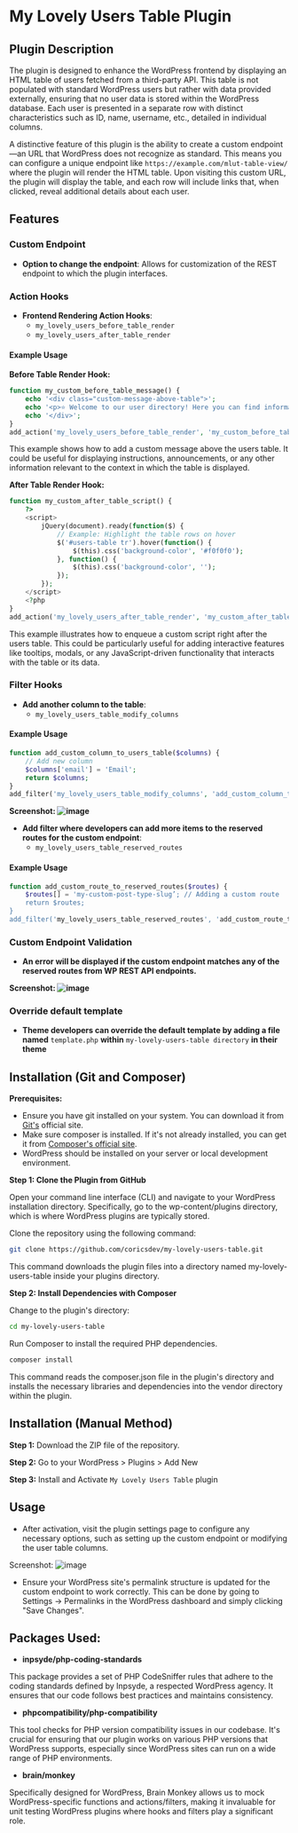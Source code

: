 # My Lovely Users Table Plugin

## Plugin Description
The plugin is designed to enhance the WordPress frontend by displaying an HTML table of users fetched from a third-party API. This table is not populated with standard WordPress users but rather with data provided externally, ensuring that no user data is stored within the WordPress database. Each user is presented in a separate row with distinct characteristics such as ID, name, username, etc., detailed in individual columns.

A distinctive feature of this plugin is the ability to create a custom endpoint—an URL that WordPress does not recognize as standard. This means you can configure a unique endpoint like `https://example.com/mlut-table-view/` where the plugin will render the HTML table. Upon visiting this custom URL, the plugin will display the table, and each row will include links that, when clicked, reveal additional details about each user.

## Features

### Custom Endpoint
- **Option to change the endpoint**: Allows for customization of the REST endpoint to which the plugin interfaces.

### Action Hooks
- **Frontend Rendering Action Hooks**:
  - `my_lovely_users_before_table_render`
  - `my_lovely_users_after_table_render`

#### Example Usage

**Before Table Render Hook:**
```php
function my_custom_before_table_message() {
    echo '<div class="custom-message-above-table">';
    echo '<p>⭐ Welcome to our user directory! Here you can find information about all our members. ⭐</p>';
    echo '</div>';
}
add_action('my_lovely_users_before_table_render', 'my_custom_before_table_message');
```
This example shows how to add a custom message above the users table. It could be useful for displaying instructions, announcements, or any other information relevant to the context in which the table is displayed.

**After Table Render Hook:**
```php
function my_custom_after_table_script() {
    ?>
    <script>
        jQuery(document).ready(function($) {
            // Example: Highlight the table rows on hover
            $('#users-table tr').hover(function() {
                $(this).css('background-color', '#f0f0f0');
            }, function() {
                $(this).css('background-color', '');
            });
        });
    </script>
    <?php
}
add_action('my_lovely_users_after_table_render', 'my_custom_after_table_script');
```
This example illustrates how to enqueue a custom script right after the users table. This could be particularly useful for adding interactive features like tooltips, modals, or any JavaScript-driven functionality that interacts with the table or its data.

### Filter Hooks
- **Add another column to the table**:
  - `my_lovely_users_table_modify_columns`
#### Example Usage
```php
function add_custom_column_to_users_table($columns) {
    // Add new column
    $columns['email'] = 'Email';
    return $columns;
}
add_filter('my_lovely_users_table_modify_columns', 'add_custom_column_to_users_table');

```
**Screenshot: ![image](https://github.com/coricsdev/my-lovely-users-table/assets/83392299/cca1b31a-8122-41ba-8977-c29649a376b7)**

- **Add filter where developers can add more items to the reserved routes for the custom endpoint**:
  - `my_lovely_users_table_reserved_routes`
#### Example Usage
```php
function add_custom_route_to_reserved_routes($routes) {
    $routes[] = 'my-custom-post-type-slug’; // Adding a custom route
    return $routes;
}
add_filter('my_lovely_users_table_reserved_routes', 'add_custom_route_to_reserved_routes');
```

### Custom Endpoint Validation
- **An error will be displayed if the custom endpoint matches any of the reserved routes from WP REST API endpoints.**

**Screenshot: ![image](https://github.com/coricsdev/my-lovely-users-table/assets/83392299/a993463e-8786-4b29-b5b7-a8092940cf18)**

### Override default template
- **Theme developers  can override the default template by adding a file named** `template.php` **within**  `my-lovely-users-table directory` **in their theme**

## Installation (Git and Composer)
**Prerequisites:**
- Ensure you have git installed on your system. You can download it from [Git's](https://git-scm.com/downloads) official site.
- Make sure composer is installed. If it's not already installed, you can get it from [Composer's official site](https://getcomposer.org/download/).
- WordPress should be installed on your server or local development environment.
  
**Step 1: Clone the Plugin from GitHub**

Open your command line interface (CLI) and navigate to your WordPress installation directory. Specifically, go to the wp-content/plugins directory, which is where WordPress plugins are typically stored.

Clone the repository using the following command:
```bash
git clone https://github.com/coricsdev/my-lovely-users-table.git
```
This command downloads the plugin files into a directory named my-lovely-users-table inside your plugins directory.

**Step 2: Install Dependencies with Composer**

Change to the plugin's directory:

```bash
cd my-lovely-users-table
```

Run Composer to install the required PHP dependencies. 
```bash
composer install
```

This command reads the composer.json file in the plugin's directory and installs the necessary libraries and dependencies into the vendor directory within the plugin.

## Installation (Manual Method)

**Step 1:** Download the ZIP file of the repository.

**Step 2:** Go to your WordPress > Plugins > Add New

**Step 3:** Install and Activate `My Lovely Users Table` plugin

## Usage

- After activation, visit the plugin settings page to configure any necessary options, such as setting up the custom endpoint or modifying the user table columns.

Screenshot:
![image](https://github.com/coricsdev/my-lovely-users-table/assets/83392299/34e6199a-fad9-4c76-9c43-dfa4919614f5)


- Ensure your WordPress site's permalink structure is updated for the custom endpoint to work correctly. This can be done by going to Settings -> Permalinks in the WordPress dashboard and simply clicking "Save Changes".


## Packages Used:

- **inpsyde/php-coding-standards**

This package provides a set of PHP CodeSniffer rules that adhere to the coding standards defined by Inpsyde, a respected WordPress agency. It ensures that our code follows best practices and maintains consistency.

- **phpcompatibility/php-compatibility**

This tool checks for PHP version compatibility issues in our codebase. It's crucial for ensuring that our plugin works on various PHP versions that WordPress supports, especially since WordPress sites can run on a wide range of PHP environments.

- **brain/monkey**

Specifically designed for WordPress, Brain Monkey allows us to mock WordPress-specific functions and actions/filters, making it invaluable for unit testing WordPress plugins where hooks and filters play a significant role.
